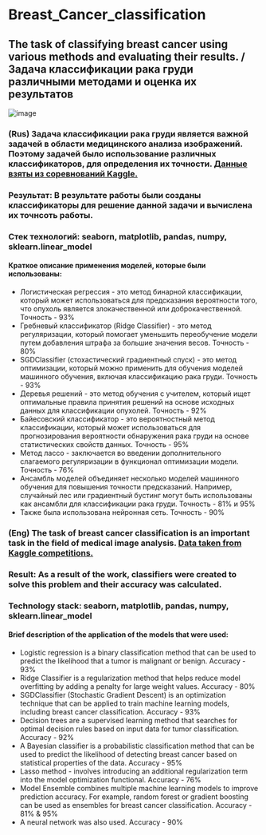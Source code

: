 # Breast_Cancer_classification
## The task of classifying breast cancer using various methods and evaluating their results. / Задача классификации рака груди различными методами и оценка их результатов
![image](https://github.com/ArtemAvgutin/Breast_Cancer_classification/assets/131138862/04491b6d-8657-484e-9af8-7f0ac93634aa)

### (Rus) Задача классификации рака груди является важной задачей в области медицинского анализа изображений. Поэтому задачей было использование различных классификаторов, для определения их точности. [Данные взяты из соревнований Kaggle.](https://www.kaggle.com/datasets/uciml/breast-cancer-wisconsin-data)
### Результат: В результате работы были созданы классификаторы для решение данной задачи и вычислена их точнсоть работы.
### Стек технологий: seaborn, matplotlib, pandas, numpy, sklearn.linear_model
#### Краткое описание применения моделей, которые были использованы:
* Логистическая регрессия - это метод бинарной классификации, который может использоваться для предсказания вероятности того, что опухоль является злокачественной или доброкачественной. Точность - 93%
* Гребневый классификатор (Ridge Classifier) - это метод регуляризации, который помогает уменьшить переобучение модели путем добавления штрафа за большие значения весов. Точность - 80%
* SGDClassifier (стохастический градиентный спуск) - это метод оптимизации, который можно применить для обучения моделей машинного обучения, включая классификацию рака груди. Точность - 93%
* Деревья решений - это метод обучения с учителем, который ищет оптимальные правила принятия решений на основе исходных данных для классификации опухолей. Точность - 92%
* Байесовский классификатор - это вероятностный метод классификации, который может использоваться для прогнозирования вероятности обнаружения рака груди на основе статистических свойств данных. Точность - 95%
* Метод лассо - заключается во введении дополнительного слагаемого регуляризации в функционал оптимизации модели. Точность - 76%
* Ансамбль моделей объединяет несколько моделей машинного обучения для повышения точности предсказаний. Например, случайный лес или градиентный бустинг могут быть использованы как ансамбли для классификации рака груди. Точность - 81% и 95%
* Также была использована нейронная сеть. Точность - 90%

### (Eng) The task of breast cancer classification is an important task in the field of medical image analysis. [Data taken from Kaggle competitions.](https://www.kaggle.com/datasets/uciml/breast-cancer-wisconsin-data)
### Result: As a result of the work, classifiers were created to solve this problem and their accuracy was calculated.
### Technology stack: seaborn, matplotlib, pandas, numpy, sklearn.linear_model
#### Brief description of the application of the models that were used:
* Logistic regression is a binary classification method that can be used to predict the likelihood that a tumor is malignant or benign. Accuracy - 93%
* Ridge Classifier is a regularization method that helps reduce model overfitting by adding a penalty for large weight values. Accuracy - 80%
* SGDClassifier (Stochastic Gradient Descent) is an optimization technique that can be applied to train machine learning models, including breast cancer classification. Accuracy - 93%
* Decision trees are a supervised learning method that searches for optimal decision rules based on input data for tumor classification. Accuracy - 92%
* A Bayesian classifier is a probabilistic classification method that can be used to predict the likelihood of detecting breast cancer based on statistical properties of the data. Accuracy - 95%
* Lasso method - involves introducing an additional regularization term into the model optimization functional. Accuracy - 76%
* Model Ensemble combines multiple machine learning models to improve prediction accuracy. For example, random forest or gradient boosting can be used as ensembles for breast cancer classification. Accuracy - 81% & 95%
* A neural network was also used. Accuracy - 90%
